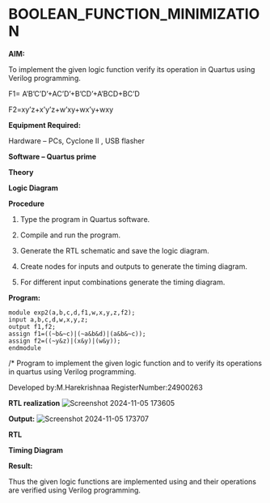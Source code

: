 # BOOLEAN_FUNCTION_MINIMIZATION

**AIM:**

To implement the given logic function verify its operation in Quartus using Verilog programming.

F1= A’B’C’D’+AC’D’+B’CD’+A’BCD+BC’D 

F2=xy’z+x’y’z+w’xy+wx’y+wxy

**Equipment Required:**

Hardware – PCs, Cyclone II , USB flasher

**Software – Quartus prime**

**Theory**

**Logic Diagram**

**Procedure**

1.	Type the program in Quartus software.

2.	Compile and run the program.

3.	Generate the RTL schematic and save the logic diagram.

4.	Create nodes for inputs and outputs to generate the timing diagram.

5.	For different input combinations generate the timing diagram.


**Program:**
```
module exp2(a,b,c,d,f1,w,x,y,z,f2);
input a,b,c,d,w,x,y,z;
output f1,f2;
assign f1=((~b&~c)|(~a&b&d)|(a&b&~c));
assign f2=((~y&z)|(x&y)|(w&y));
endmodule

```

/* Program to implement the given logic function and to verify its operations in quartus using Verilog programming. 

Developed by:M.Harekrishnaa
RegisterNumber:24900263


**RTL realization**
![Screenshot 2024-11-05 173605](https://github.com/user-attachments/assets/705a8c14-ea87-424d-9942-c6a541bc64b9)

**Output:**
![Screenshot 2024-11-05 173707](https://github.com/user-attachments/assets/3246c051-cead-4aba-8fc5-984300051b93)

**RTL**

**Timing Diagram**

**Result:**

Thus the given logic functions are implemented using and their operations are verified using Verilog programming.

